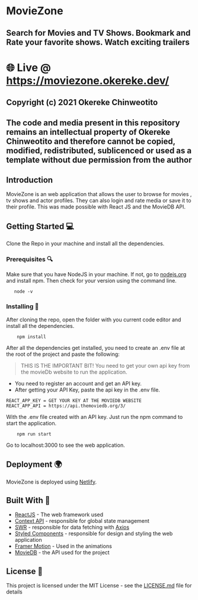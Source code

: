# MovieZone

## Search for Movies and TV Shows. Bookmark and Rate your favorite shows. Watch exciting trailers

# 🌐 Live @ https://moviezone.okereke.dev/

## Copyright (c) 2021 Okereke Chinweotito

## The code and media present in this repository remains an intellectual property of Okereke Chinweotito and therefore cannot be copied, modified, redistributed, sublicenced or used as a template without due permission from the author

## Introduction

MovieZone is an web application that allows the user to browse for movies , tv shows and actor profiles. They can also login and rate media or save it to their profile.
This was made possible with React JS and the MovieDB API.

## Getting Started 💻

Clone the Repo in your machine and install all the dependencies.

### Prerequisites 🔍

Make sure that you have NodeJS in your machine. If not, go to [nodejs.org](https://nodejs.org) and install npm. Then check for your version using the command line.

```
   node -v
```

### Installing 📕

After cloning the repo, open the folder with you current code editor and install all the dependencies.

```
    npm install
```

After all the dependencies get installed, you need to create an .env file at the root of the project and paste the following:

> THIS IS THE IMPORTANT BIT! You need to get your own api key from the movieDb website to run the application.

- You need to register an account and get an API key.
- After getting your API Key, paste the api key in the .env file.

```
REACT_APP_KEY = GET YOUR KEY AT THE MOVIEDB WEBSITE
REACT_APP_API = https://api.themoviedb.org/3/
```

With the .env file created with an API key. Just run the npm command to start the application.

```
    npm run start
```

Go to localhost:3000 to see the web application.

## Deployment 🌍

MovieZone is deployed using [Netlify](https://www.netlify.com/).

## Built With 🔨

- [ReactJS](https://reactjs.org) - The web framework used
- [Context API](https://reactjs.org) - responsible for global state management
- [SWR](https://swr.vercel.app/) - responsible for data fetching with [Axios](https://github.com/axios/axios)
- [Styled Components](https://styled-components.com/) - responsible for design and styling the web application
- [Framer Motion](https://www.framer.com/api) - Used in the animations
- [MovieDB](https://www.themoviedb.org/) - the API used for the project

## License 📇

This project is licensed under the MIT License - see the [LICENSE.md](LICENSE.md) file for details
